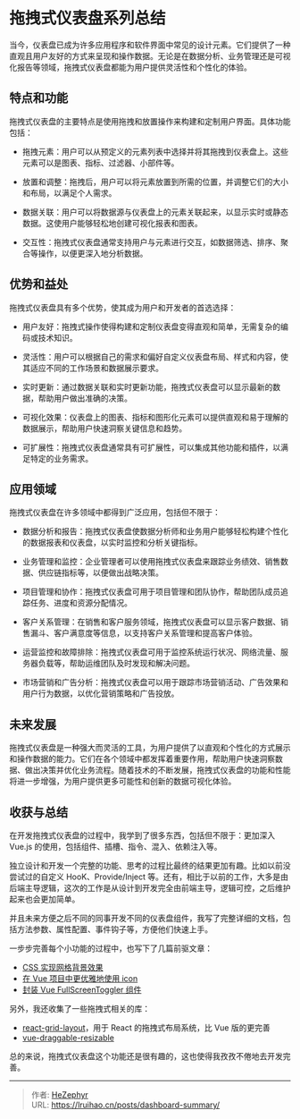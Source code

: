 # 拖拽式仪表盘系列总结


当今，仪表盘已成为许多应用程序和软件界面中常见的设计元素。它们提供了一种直观且用户友好的方式来呈现和操作数据。无论是在数据分析、业务管理还是可视化报告等领域，拖拽式仪表盘都能为用户提供灵活性和个性化的体验。

## 特点和功能

拖拽式仪表盘的主要特点是使用拖拽和放置操作来构建和定制用户界面。具体功能包括：

- 拖拽元素：用户可以从预定义的元素列表中选择并将其拖拽到仪表盘上。这些元素可以是图表、指标、过滤器、小部件等。

- 放置和调整：拖拽后，用户可以将元素放置到所需的位置，并调整它们的大小和布局，以满足个人需求。

- 数据关联：用户可以将数据源与仪表盘上的元素关联起来，以显示实时或静态数据。这使用户能够轻松地创建可视化报表和图表。

- 交互性：拖拽式仪表盘通常支持用户与元素进行交互，如数据筛选、排序、聚合等操作，以便更深入地分析数据。

## 优势和益处

拖拽式仪表盘具有多个优势，使其成为用户和开发者的首选选择：

- 用户友好：拖拽式操作使得构建和定制仪表盘变得直观和简单，无需复杂的编码或技术知识。

- 灵活性：用户可以根据自己的需求和偏好自定义仪表盘布局、样式和内容，使其适应不同的工作场景和数据展示要求。

- 实时更新：通过数据关联和实时更新功能，拖拽式仪表盘可以显示最新的数据，帮助用户做出准确的决策。

- 可视化效果：仪表盘上的图表、指标和图形化元素可以提供直观和易于理解的数据展示，帮助用户快速洞察关键信息和趋势。

- 可扩展性：拖拽式仪表盘通常具有可扩展性，可以集成其他功能和插件，以满足特定的业务需求。

## 应用领域

拖拽式仪表盘在许多领域中都得到广泛应用，包括但不限于：

- 数据分析和报告：拖拽式仪表盘使数据分析师和业务用户能够轻松构建个性化的数据报表和仪表盘，以实时监控和分析关键指标。

- 业务管理和监控：企业管理者可以使用拖拽式仪表盘来跟踪业务绩效、销售数据、供应链指标等，以便做出战略决策。

- 项目管理和协作：拖拽式仪表盘可用于项目管理和团队协作，帮助团队成员追踪任务、进度和资源分配情况。

- 客户关系管理：在销售和客户服务领域，拖拽式仪表盘可以显示客户数据、销售漏斗、客户满意度等信息，以支持客户关系管理和提高客户体验。

- 运营监控和故障排除：拖拽式仪表盘可用于监控系统运行状况、网络流量、服务器负载等，帮助运维团队及时发现和解决问题。

- 市场营销和广告分析：拖拽式仪表盘可以用于跟踪市场营销活动、广告效果和用户行为数据，以优化营销策略和广告投放。

## 未来发展

拖拽式仪表盘是一种强大而灵活的工具，为用户提供了以直观和个性化的方式展示和操作数据的能力。它们在各个领域中都发挥着重要作用，帮助用户快速洞察数据、做出决策并优化业务流程。随着技术的不断发展，拖拽式仪表盘的功能和性能将进一步增强，为用户提供更多可能性和创新的数据可视化体验。

## 收获与总结

在开发拖拽式仪表盘的过程中，我学到了很多东西，包括但不限于：更加深入 Vue.js 的使用，包括组件、插槽、指令、混入、依赖注入等。

独立设计和开发一个完整的功能、思考的过程比最终的结果更加有趣。比如以前没尝试过的自定义 HooK、Provide/Inject 等。还有，相比于以前的工作，大多是由后端主导逻辑，这次的工作是从设计到开发完全由前端主导，逻辑可控，之后维护起来也会更加简单。

并且未来方便之后不同的同事开发不同的仪表盘组件，我写了完整详细的文档，包括方法参数、属性配置、事件钩子等，方便他们快速上手。

一步步完善每个小功能的过程中，也写下了几篇前驱文章：

- [CSS 实现网格背景效果](/posts/grid-bg-image/)
- [在 Vue 项目中更优雅地使用 icon](/posts/vue-svg-icon/)
- [封装 Vue FullScreenToggler 组件](/posts/vue-fullscreen-toggler/)

另外，我还收集了一些拖拽式相关的库：

- [react-grid-layout](https://github.com/react-grid-layout/react-grid-layout)，用于 React 的拖拽式布局系统，比 Vue 版的更完善
- [vue-draggable-resizable](https://github.com/mauricius/vue-draggable-resizable)

总的来说，拖拽式仪表盘这个功能还是很有趣的，这也使得我孜孜不倦地去开发完善。


---

> 作者: [HeZephyr](https://github.com/HeZephyr)  
> URL: https://lruihao.cn/posts/dashboard-summary/  

